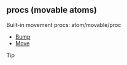 ## procs (movable atoms)


Built-in movement procs:
atom/movable/proc
+   [Bump](/ref/atom/movable/proc/Bump.md) 
+   [Move](/ref/atom/movable/proc/Move.md) 

> [!TIP] 
> 